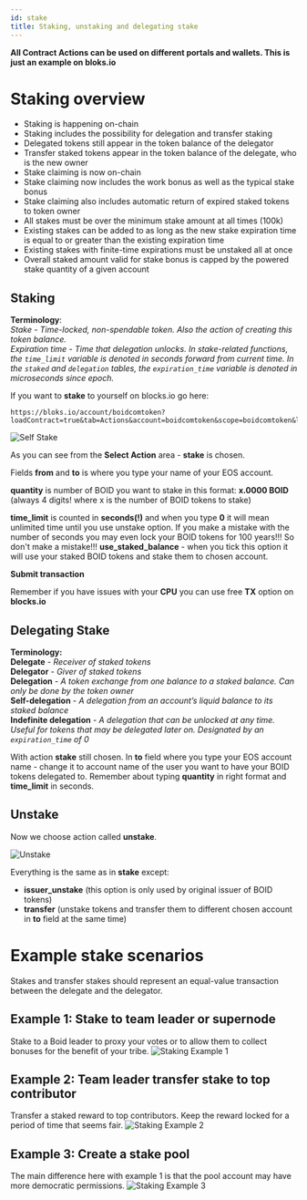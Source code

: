 ```yaml
---
id: stake
title: Staking, unstaking and delegating stake
---
```

**All Contract Actions can be used on different portals and wallets. This is just an example on bloks.io**

# Staking overview
- Staking is happening on-chain
- Staking includes the possibility for delegation and transfer staking
- Delegated tokens still appear in the token balance of the delegator
- Transfer staked tokens appear in the token balance of the delegate, who is the new
owner
- Stake claiming is now on-chain
- Stake claiming now includes the work bonus as well as the typical stake bonus
- Stake claiming also includes automatic return of expired staked tokens to token owner
- All stakes must be over the minimum stake amount at all times (100k)
- Existing stakes can be added to as long as the new stake expiration time is equal to or
greater than the existing expiration time
- Existing stakes with finite-time expirations must be unstaked all at once
- Overall staked amount valid for stake bonus is capped by the powered stake quantity of
a given account


## Staking

**Terminology**:  
*Stake - Time-locked, non-spendable token. Also the action of creating this token balance.*  
*Expiration time - Time that delegation unlocks. In stake-related functions, the `time_limit`
variable is denoted in seconds forward from current time. In the `staked` and `delegation`
tables, the `expiration_time` variable is denoted in microseconds since epoch.*

If you want to **stake** to yourself on blocks.io go here:
```
https://bloks.io/account/boidcomtoken?loadContract=true&tab=Actions&account=boidcomtoken&scope=boidcomtoken&limit=100&table=stakes&action=stake 
```
![Self Stake](/img/staking1.png "Self Stake")

As you can see from the **Select Action** area - **stake** is chosen.

Fields **from** and **to** is where you type your name of your EOS account.

**quantity** is number of BOID you want to stake in this format: **x.0000 BOID** (always 4 digits! where x is the number of BOID tokens to stake)

**time_limit** is counted in **seconds(!)** and when you type **0** it will mean unlimited time until you use unstake option.
If you make a mistake with the number of seconds you may even lock your BOID tokens for 100 years!!! So don't make a mistake!!!
**use_staked_balance** - when you tick this option it will use your staked BOID tokens and stake them to chosen account.

**Submit transaction**

Remember if you have issues with your **CPU** you can use free **TX** option on **blocks.io**


## Delegating Stake

**Terminology:**  
**Delegate** - *Receiver of staked tokens*  
**Delegator** - *Giver of staked tokens*  
**Delegation** - *A token exchange from one balance to a staked balance. Can only be done by the
token owner*  
**Self-delegation** - *A delegation from an account’s liquid balance to its staked balance*  
**Indefinite delegation** - *A delegation that can be unlocked at any time. Useful for tokens that may
be delegated later on. Designated by an `expiration_time` of 0*  

With action **stake** still chosen. In **to** field where you type your EOS account name - change it to account name of the user you want to have your BOID tokens delegated to.
Remember about typing **quantity** in right format and **time_limit** in seconds.


## Unstake

Now we choose action called **unstake**.

![Unstake](/img/staking2.png "Unstake")

Everything is the same as in **stake** except:
* **issuer_unstake** (this option is only used by original issuer of BOID tokens)
* **transfer** (unstake tokens and transfer them to different chosen account in **to** field at the same time)


# Example stake scenarios
Stakes and transfer stakes should represent an equal-value transaction between the delegate and the delegator.

## Example 1: Stake to team leader or supernode
Stake to a Boid leader to proxy your votes or to allow them to collect bonuses for the benefit of your tribe.
![Staking Example 1](/img/staking_example_1.png "Staking Example 1")

## Example 2: Team leader transfer stake to top contributor
Transfer a staked reward to top contributors. Keep the reward locked for a period of time that seems fair.
![Staking Example 2](/img/staking_example_2.png "Staking Example 2")

## Example 3: Create a stake pool
The main difference here with example 1 is that the pool account may have more democratic permissions.
![Staking Example 3](/img/staking_example_3.png "Staking Example 3")
